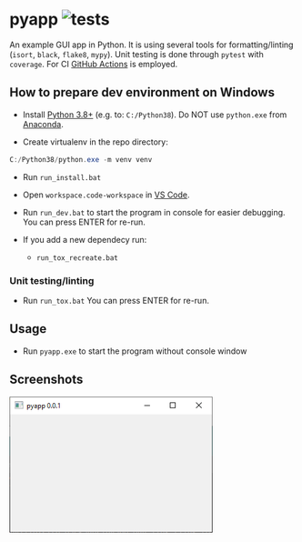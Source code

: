 # pyapp ![tests](https://github.com/tantecky/pyapp/actions/workflows/tests.yml/badge.svg)

An example GUI app in Python. It is using several tools for formatting/linting (`isort`, `black`, `flake8`, `mypy`). Unit testing is done through `pytest` with `coverage`. For CI [GitHub Actions](https://docs.github.com/en/actions) is employed.

## How to prepare dev environment on Windows

- Install [Python 3.8+](https://www.python.org/ftp/python/3.8.10/python-3.8.10-amd64.exe) (e.g. to: `C:/Python38`). Do NOT use `python.exe` from [Anaconda](https://www.anaconda.com/products/individual).

- Create virtualenv in the repo directory:

```powershell
C:/Python38/python.exe -m venv venv
```

- Run `run_install.bat`

- Open `workspace.code-workspace` in [VS Code](https://code.visualstudio.com/).

- Run `run_dev.bat` to start the program in console for easier debugging. You can press ENTER for re-run.

- If you add a new dependecy run:
  - `run_tox_recreate.bat`

### Unit testing/linting

- Run `run_tox.bat` You can press ENTER for re-run.

## Usage

- Run `pyapp.exe` to start the program without console window

## Screenshots

<img align="left" width="357" src="screenshots/1.png"/>
